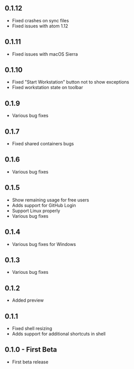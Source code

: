 ## 0.1.12
* Fixed crashes on sync files
* Fixed issues with atom 1.12

## 0.1.11
* Fixed issues with macOS Sierra

## 0.1.10
* Fixed "Start Workstation" button not to show exceptions
* Fixed workstation state on toolbar

## 0.1.9
* Various bug fixes

## 0.1.7
* Fixed shared containers bugs

## 0.1.6
* Various bug fixes

## 0.1.5
* Show remaining usage for free users
* Adds support for GitHub Login
* Support Linux properly
* Various bug fixes

## 0.1.4
* Various bug fixes for Windows

## 0.1.3
* Various bug fixes

## 0.1.2
* Added preview

## 0.1.1
* Fixed shell resizing
* Adds support for additional shortcuts in shell

## 0.1.0 - First Beta
* First beta release
